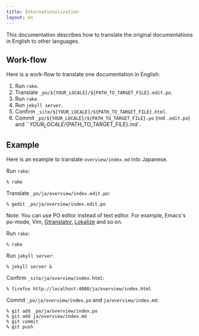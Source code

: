 ```yaml
---
title: Internationalization
layout: en
---
```


This documentation describes how to translate the original documentations in English to other languages.

## Work-flow

Here is a work-flow to translate one documentation in English:

  1. Run `rake`.
  2. Translate `_po/${YOUR_LOCALE}/${PATH_TO_TARGET_FILE}.edit.po`.
  3. Run `rake`.
  4. Run `jekyll server`.
  5. Confirm `_site/${YOUR_LOCALE}/${PATH_TO_TARGET_FILE}.html`.
  6. Commit `_po/${YOUR_LOCALE}/${PATH_TO_TARGET_FILE}.po` (not `.edit.po`) and ``${YOUR_LOCALE}/${PATH_TO_TARGET_FILE}.md`.

## Example

Here is an example to translate `overview/index.md` into Japanese.

Run `rake`:

```
% rake
```

Translate `_po/ja/overview/index.edit.po`:

```
% gedit _po/ja/overview/index.edit.po
```

Note: You can use PO editor instead of text editor. For example, Emacs's po-mode, Vim, [Gtranslator](https://wiki.gnome.org/Apps/Gtranslator), [Lokalize](http://userbase.kde.org/Lokalize) and so on.

Run `rake`:

```
% rake
```

Run `jekyll server`:

```
% jekyll server &
```

Confirm `_site/ja/overview/index.html`:

```
% firefox http://localhost:4000/ja/overview/index.html
```

Commit `_po/ja/overview/index.po` and `ja/overview/index.md`:

```
% git add _po/ja/overview/index.po
% git add ja/overview/index.md
% git commit
% git push
```
